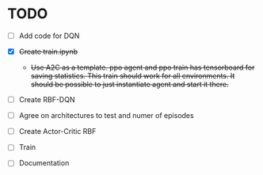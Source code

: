 # TODO
- [ ] Add code for DQN

- [x] ~~Create train.ipynb~~ 
    - ~~Use A2C as a template. ppo agent and ppo train has tensorboard for saving statistics. This train should work for all environments. It should be possible to just instantiate agent and start it there.~~

- [ ] Create RBF-DQN

- [ ] Agree on architectures to test and numer of episodes  

- [ ] Create Actor-Critic RBF

- [ ] Train

- [ ] Documentation